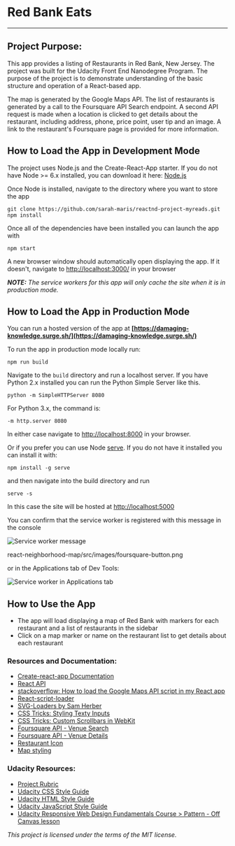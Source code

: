 # Red Bank Eats
---

## Project Purpose:

This app provides a listing of Restaurants in Red Bank, New Jersey.   The project was built for the Udacity Front End Nanodegree Program. The purpose of the project is to demonstrate understanding of the basic structure and operation of a React-based app.

The map is generated by the Google Maps API.  The list of restaurants is generated by a call to the Foursquare API Search endpoint. A second API request is made when a location is clicked to get details about the restaurant, including address, phone, price point, user tip and an image. A link to the restaurant's Foursquare page is provided for more information.

## How to Load the App in Development Mode

The project uses Node.js and the Create-React-App starter.  If you do not have Node >= 6.x installed, you can download it here: [Node.js](https://nodejs.org/en/)

Once Node is installed, navigate to the directory where you want to store the app
```
git clone https://github.com/sarah-maris/reactnd-project-myreads.git
npm install
```
Once all of the dependencies have been installed you can launch the app with
```
npm start
```

A new browser window should automatically open displaying the app.  If it doesn't, navigate to [http://localhost:3000/](http://localhost:3000/) in your browser

***NOTE:*** *The service workers for this app will only cache the site when it is in production mode.*

## How to Load the App in Production Mode

You can run a hosted version of the app at **[https://damaging-knowledge.surge.sh/](https://damaging-knowledge.surge.sh/)**

To run the app in production mode locally run:
```
npm run build
```
Navigate to the `build` directory and run a localhost server.  If you have Python 2.x installed you can run the Python Simple Server like this.
```
python -m SimpleHTTPServer 8080
```
For Python 3.x, the command is:
```
-m http.server 8080
```
In either case navigate to [http://localhost:8000](http://localhost:8000) in your browser.

Or if you prefer you can use Node [serve](https://github.com/zeit/serve).  If you do not have it installed you can install it with:
```
npm install -g serve
```
and then navigate into the build directory and run
```
serve -s
```
In this case the site will be hosted at [http://localhost:5000](http://localhost:5000)

You can confirm that the service worker is registered with this message in the console

![Service worker message](https://github.com/sarah-maris/react-neighborhood-map/raw/master/src/images/confirm-service-worker.png)

react-neighborhood-map/src/images/foursquare-button.png

or in the Applications tab of Dev Tools:

![Service worker in Applications tab](https://github.com/sarah-maris/react-neighborhood-map/raw/master/src/images/confirm-service-worker2.png)

## How to Use the App
* The app will load displaying a map of Red Bank with markers for each restaurant and a list of restaurants in the sidebar
* Click on a map marker or name on the restaurant list to get details about each restaurant

### Resources and Documentation:
* [Create-react-app Documentation](https://github.com/facebookincubator/create-react-app)
* [React API](https://facebook.github.io/react/docs/react-api.html)
* [stackoverflow: How to load the Google Maps API script in my React app]( https://stackoverflow.com/questions/41709765/how-to-load-the-google-maps-api-script-in-my-react-app-only-when-it-is-require)
* [React-script-loader](https://www.npmjs.com/package/react-async-script-loader)
* [SVG-Loaders by Sam Herber](https://github.com/SamHerbert/SVG-Loaders)
* [CSS Tricks: Styling Texty Inputs](https://css-tricks.com/styling-texty-inputs-only/)
* [CSS Tricks: Custom Scrollbars in WebKit](https://css-tricks.com/custom-scrollbars-in-webkit/)
* [Foursquare API - Venue Search](https://developer.foursquare.com/docs/api/venues/search)
* [Foursquare API - Venue Details](https://developer.foursquare.com/docs/api/venues/details)
* [Restaurant Icon](http://www.pvhc.net/Food-Restaurant-Icon20rrectdjo/)
* [Map styling](http://www.mapstylr.com/map-style-editor/)

### Udacity Resources:
* [Project Rubric](https://review.udacity.com/#!/rubrics/1351/view)
* [Udacity CSS Style Guide](http://udacity.github.io/frontend-nanodegree-styleguide/css.html)
* [Udacity HTML Style Guide](http://udacity.github.io/frontend-nanodegree-styleguide/index.html)
* [Udacity JavaScript Style Guide](http://udacity.github.io/frontend-nanodegree-styleguide/javascript.html)
* [Udacity Responsive Web Design Fundamentals Course > Pattern - Off Canvas lesson](https://classroom.udacity.com/courses/ud893/lessons/3561069759/concepts/35307193050923)


*This project is licensed under the terms of the MIT license.*
